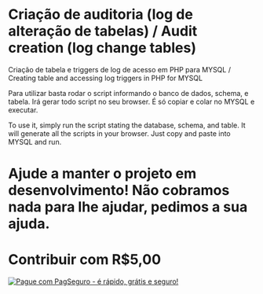 # Criação de auditoria (log de alteração de tabelas) / Audit creation (log change tables)
Criação de tabela e triggers de log de acesso em PHP para MYSQL /  Creating table and accessing log triggers in PHP for MYSQL

Para utilizar basta rodar o script informando o banco de dados, schema, e tabela. Irá gerar todo script no seu browser. É só copiar e colar no MYSQL e executar.

To use it, simply run the script stating the database, schema, and table. It will generate all the scripts in your browser. Just copy and paste into MYSQL and run.

# Ajude a manter o projeto em desenvolvimento! Não cobramos nada para lhe ajudar, pedimos a sua ajuda.

# Contribuir com R$5,00
<!-- INICIO DO BOTAO PAGSEGURO --><a href="https://pag.ae/7UHnQTojo/button" target="_blank" title="Pagar com PagSeguro"><img src="https://assets.pagseguro.com.br/ps-integration-assets/botoes/pagamentos/205x30-pagar.gif" alt="Pague com PagSeguro - é rápido, grátis e seguro!" /></a><!-- FIM DO BOTAO PAGSEGURO -->
